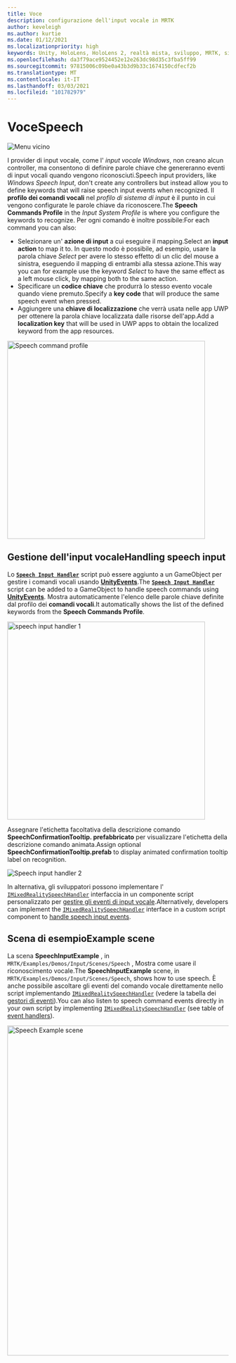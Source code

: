 ```yaml
---
title: Voce
description: configurazione dell'input vocale in MRTK
author: keveleigh
ms.author: kurtie
ms.date: 01/12/2021
ms.localizationpriority: high
keywords: Unity, HoloLens, HoloLens 2, realtà mista, sviluppo, MRTK, sintesi vocale,
ms.openlocfilehash: da3f79ace9524452e12e263dc98d35c3fba5ff99
ms.sourcegitcommit: 97815006c09be0a43b3d9b33c1674150cdfecf2b
ms.translationtype: MT
ms.contentlocale: it-IT
ms.lasthandoff: 03/03/2021
ms.locfileid: "101782979"
---
```

# <a name="speech"></a><span data-ttu-id="4d9c8-104">Voce</span><span class="sxs-lookup"><span data-stu-id="4d9c8-104">Speech</span></span>

![Menu vicino](../Images/Input/MRTK_Input_Speech.png)

<span data-ttu-id="4d9c8-106">I provider di input vocale, come l' *input vocale Windows*, non creano alcun controller, ma consentono di definire parole chiave che genereranno eventi di input vocali quando vengono riconosciuti.</span><span class="sxs-lookup"><span data-stu-id="4d9c8-106">Speech input providers, like *Windows Speech Input*, don't create any controllers but instead allow you to define keywords that will raise speech input events when recognized.</span></span> <span data-ttu-id="4d9c8-107">Il **profilo dei comandi vocali** nel *profilo di sistema di input* è il punto in cui vengono configurate le parole chiave da riconoscere.</span><span class="sxs-lookup"><span data-stu-id="4d9c8-107">The **Speech Commands Profile** in the *Input System Profile* is where you configure the keywords to recognize.</span></span> <span data-ttu-id="4d9c8-108">Per ogni comando è inoltre possibile:</span><span class="sxs-lookup"><span data-stu-id="4d9c8-108">For each command you can also:</span></span>

- <span data-ttu-id="4d9c8-109">Selezionare un' **azione di input** a cui eseguire il mapping.</span><span class="sxs-lookup"><span data-stu-id="4d9c8-109">Select an **input action** to map it to.</span></span> <span data-ttu-id="4d9c8-110">In questo modo è possibile, ad esempio, usare la parola chiave *Select* per avere lo stesso effetto di un clic del mouse a sinistra, eseguendo il mapping di entrambi alla stessa azione.</span><span class="sxs-lookup"><span data-stu-id="4d9c8-110">This way you can for example use the keyword *Select* to have the same effect as a left mouse click, by mapping both to the same action.</span></span>
- <span data-ttu-id="4d9c8-111">Specificare un **codice chiave** che produrrà lo stesso evento vocale quando viene premuto.</span><span class="sxs-lookup"><span data-stu-id="4d9c8-111">Specify a **key code** that will produce the same speech event when pressed.</span></span>
- <span data-ttu-id="4d9c8-112">Aggiungere una **chiave di localizzazione** che verrà usata nelle app UWP per ottenere la parola chiave localizzata dalle risorse dell'app.</span><span class="sxs-lookup"><span data-stu-id="4d9c8-112">Add a **localization key** that will be used in UWP apps to obtain the localized keyword from the app resources.</span></span>

<img src="../Images/Input/SpeechCommandsProfile.png" width="450px" alt="Speech command profile">

## <a name="handling-speech-input"></a><span data-ttu-id="4d9c8-113">Gestione dell'input vocale</span><span class="sxs-lookup"><span data-stu-id="4d9c8-113">Handling speech input</span></span>

<span data-ttu-id="4d9c8-114">Lo [**`Speech Input Handler`**](xref:Microsoft.MixedReality.Toolkit.Input.SpeechInputHandler) script può essere aggiunto a un GameObject per gestire i comandi vocali usando [**UnityEvents**](https://docs.unity3d.com/Manual/UnityEvents.html).</span><span class="sxs-lookup"><span data-stu-id="4d9c8-114">The [**`Speech Input Handler`**](xref:Microsoft.MixedReality.Toolkit.Input.SpeechInputHandler) script can be added to a GameObject to handle speech commands using [**UnityEvents**](https://docs.unity3d.com/Manual/UnityEvents.html).</span></span> <span data-ttu-id="4d9c8-115">Mostra automaticamente l'elenco delle parole chiave definite dal profilo dei **comandi vocali**.</span><span class="sxs-lookup"><span data-stu-id="4d9c8-115">It automatically shows the list of the defined keywords from the **Speech Commands Profile**.</span></span>

<img src="../Images/Input/SpeechCommands_SpeechInputHandler1.png" width="450px" alt="speech input handler 1">

<span data-ttu-id="4d9c8-116">Assegnare l'etichetta facoltativa della descrizione comando **SpeechConfirmationTooltip. prefabbricato** per visualizzare l'etichetta della descrizione comando animata.</span><span class="sxs-lookup"><span data-stu-id="4d9c8-116">Assign optional **SpeechConfirmationTooltip.prefab** to display animated confirmation tooltip label on recognition.</span></span>

<img src="../Images/Input/SpeechCommands_SpeechInputHandler2.png" alt="Speech input handler 2">

<span data-ttu-id="4d9c8-117">In alternativa, gli sviluppatori possono implementare l' [`IMixedRealitySpeechHandler`](xref:Microsoft.MixedReality.Toolkit.Input.IMixedRealitySpeechHandler) interfaccia in un componente script personalizzato per [gestire gli eventi di input vocale](InputEvents.md#input-event-interface-example).</span><span class="sxs-lookup"><span data-stu-id="4d9c8-117">Alternatively, developers can implement the [`IMixedRealitySpeechHandler`](xref:Microsoft.MixedReality.Toolkit.Input.IMixedRealitySpeechHandler) interface in a custom script component to [handle speech input events](InputEvents.md#input-event-interface-example).</span></span>

## <a name="example-scene"></a><span data-ttu-id="4d9c8-118">Scena di esempio</span><span class="sxs-lookup"><span data-stu-id="4d9c8-118">Example scene</span></span>

<span data-ttu-id="4d9c8-119">La scena **SpeechInputExample** , in `MRTK/Examples/Demos/Input/Scenes/Speech` , Mostra come usare il riconoscimento vocale.</span><span class="sxs-lookup"><span data-stu-id="4d9c8-119">The **SpeechInputExample** scene, in `MRTK/Examples/Demos/Input/Scenes/Speech`, shows how to use speech.</span></span> <span data-ttu-id="4d9c8-120">È anche possibile ascoltare gli eventi del comando vocale direttamente nello script implementando [`IMixedRealitySpeechHandler`](xref:Microsoft.MixedReality.Toolkit.Input.IMixedRealitySpeechHandler) (vedere la tabella dei [gestori di eventi](InputEvents.md)).</span><span class="sxs-lookup"><span data-stu-id="4d9c8-120">You can also listen to speech command events directly in your own script by implementing [`IMixedRealitySpeechHandler`](xref:Microsoft.MixedReality.Toolkit.Input.IMixedRealitySpeechHandler) (see table of [event handlers](InputEvents.md)).</span></span>

<img src="../Images/Input/SpeechExampleScene.png" width="750px" alt="Speech Example scene">
